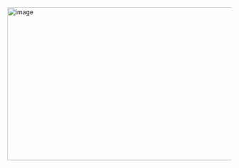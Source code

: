 <img width="653" height="344" alt="image" src="https://github.com/user-attachments/assets/ff1919c5-afa7-43c6-96a0-b2806483309d" />
